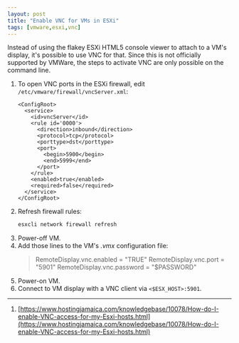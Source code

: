 ```yaml
---
layout: post
title: "Enable VNC for VMs in ESXi"
tags: [vmware,esxi,vnc]
---
```


Instead of using the flakey ESXi HTML5 console viewer to attach to a VM's display, it's possible to use VNC for that.
Since this is not officially supported by VMWare, the steps to activate VNC are only possible on the command line.

1. To open VNC ports in the ESXi firewall, edit `/etc/vmware/firewall/vncServer.xml`:
   ```
   <ConfigRoot>
     <service>
       <id>vncServer</id>
       <rule id='0000'>
         <direction>inbound</direction>
         <protocol>tcp</protocol>
         <porttype>dst</porttype>
         <port>
           <begin>5900</begin>
           <end>5999</end>
         </port>
       </rule>
       <enabled>true</enabled>
       <required>false</required>
     </service>
   </ConfigRoot>
   ```
2. Refresh firewall rules:
   ```bash
   esxcli network firewall refresh
   ```
3. Power-off VM.
4. Add those lines to the VM's *.vmx* configuration file:
   > RemoteDisplay.vnc.enabled = "TRUE"
   > RemoteDisplay.vnc.port = "5901"
   > RemoteDisplay.vnc.password = "$PASSWORD"
5. Power-on VM.
6. Connect to VM display with a VNC client via `<$ESX_HOST>:5901`.

---
1. [https://www.hostingjamaica.com/knowledgebase/10078/How-do-I-enable-VNC-access-for-my-Esxi-hosts.html](https://www.hostingjamaica.com/knowledgebase/10078/How-do-I-enable-VNC-access-for-my-Esxi-hosts.html)
